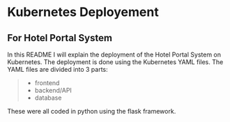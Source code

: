 # Kubernetes Deployement
## For Hotel Portal System
In this README I will explain the deployment of the Hotel Portal System on Kubernetes. The deployment is done using the Kubernetes YAML files. The YAML files are divided into 3 parts:
> - frontend
> - backend/API 
> - database

These were all coded in python using the flask framework.